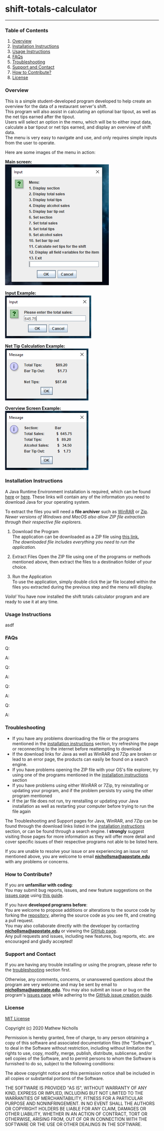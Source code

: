 # shift-totals-calculator

-----------------------------------------------------------------------------

### Table of Contents
1. [Overview](#overview)
2. [Installation Instructions](#installation-instructions)
3. [Usage Instructions](#usage-instructions)
4. [FAQs](#faqs)
5. [Troubleshooting](#troubleshooting)
6. [Support and Contact](#support-and-contact)
7. [How to Contribute?](#how-to-contribute)
8. [License](#license)

### Overview
This is a simple student-developed program developed to help create an overview for the data of a restaurant server's shift.  
This program will also assist in calculating an optional bar tipout, as well as the net tips earned after the tipout.  
Users will select an option in the menu, which will be to either input data, calculate a bar tipout or net tips earned, and display an overview of shift data.  
The menu is very easy to navigate and use, and only requires simple inputs from the user to operate.  

Here are some images of the menu in action:  
 
**Main screen:**  
![Main screen of the menu](images/menu.PNG)
 
**Input Example:**  
![Inputting total sales](images/inputEx.PNG)
 
**Net Tip Calculation Example:**  
![Example of calculating net tips](images/netTipsEx.PNG)
 
**Overview Screen Example:**  
![Example of overview screen](images/overviewEx.PNG)
 
### Installation Instructions
A Java Runtime Environment installation is required, which can be found [here](https://www.java.com/en/download) or [here](https://www.oracle.com/java/technologies/javase-downloads.html). These links will contain any of the information you need to download Java for your operating system.

To extract the files you will need a **file archiver** such as [WinRAR](https://www.rarlab.com/download.htm) or [Zip](https://www.7-zip.org/download.html).  
*Newer versions of Windows and MacOS also allow ZIP file extraction through their respective file explorers.*

 1. Download the Program  
  The application can be downloaded as a ZIP file using [this link.](https://github.com/nichollsma/shift-totals-calculator/archive/master.zip)  
  *The downloaded file includes everything you need to run the application.*
 
 2. Extract Files 
  Open the ZIP file using one of the programs or methods mentioned above, then extract the files to a destination folder of your choice.
  
 3. Run the Application  
  To use the application, simply double click the jar file located within the files you extracted during the previous step and the menu will display.
  
*Voila!* You have now installed the shift totals calculator program and are ready to use it at any time.
 
### Usage Instructions

asdf

### FAQs

Q: 

A:

Q:

A:

Q:

A:

Q:

A:
 
### Troubleshooting
 * If you have any problems downloading the file or the programs mentioned in the [installation instructions](#installation-instructions) section, try refreshing the page or reconnecting to the internet before reattempting to download
 * If the download links for Java as well as WinRAR and 7Zip are broken or lead to an error page, the products can easily be found on a search engine.
 * If you have problems opening the ZIP file with your OS's file explorer, try using one of the programs mentioned in the [installation instructions](#installation-instructions) section
 * If you have problems using either WinRAR or 7Zip, try reinstalling or updating your program, and if the problem persists try using the other program mentioned
 * If the jar file does not run, try renstalling or updating your Java installation as well as restarting your computer before trying to run the file again
 
The Troubleshooting and Support pages for Java, WinRAR, and 7Zip can be found through the download links listed in the [installation instructions](#installation-instructions) section, or can be found through a search engine. I **strongly** suggest visiting those pages for more information as they will offer more detail and cover specific issues of their respective programs not able to be listed here.
 
If you are unable to resolve your issue or are experiencing an issue not mentioned above, you are welcome to email **nichollsma@appstate.edu** with any problems or concerns.

### How to Contribute?
If you are **unfamiliar with coding**:  
You may submit bug reports, issues, and new feature suggestions on the [issues page](https://github.com/nichollsma/shift-totals-calculator/issues) using [this guide](https://docs.github.com/en/github/managing-your-work-on-github/creating-an-issue).
  
If you have **developed programs before**:  
You are welcome to propose additions or alterations to the source code by forking the [repository](https://github.com/nichollsma/shift-totals-calculator), altering the source code as you see fit, and creating a pull request.  
You may also collaborate directly with the developer by contacting **nichollsma@appstate.edu** or viewing the [GitHub page](https://github.com/nichollsma/shift-totals-calculator).  
Any pull requests and issues, including new features, bug reports, etc. are encouraged and gladly accepted!  

### Support and Contact

If you are having any trouble installing or using the program, please refer to the [troubleshooting](#troubleshooting) section first. 

Otherwise, any comments, concerns, or unanswered questions about the program are very welcome and may be sent by email to **nichollsma@appstate.edu**.  You may also submit an issue or bug on the program's [issues page](https://github.com/nichollsma/shift-totals-calculator/issues) while adhering to the [GitHub issue creation guide](https://docs.github.com/en/github/managing-your-work-on-github/creating-an-issue).

### License
 
[MIT License](https://github.com/nichollsma/shift-totals-calculator/blob/master/LICENSE)

Copyright (c) 2020 Mathew Nicholls

Permission is hereby granted, free of charge, to any person obtaining a copy
of this software and associated documentation files (the "Software"), to deal
in the Software without restriction, including without limitation the rights
to use, copy, modify, merge, publish, distribute, sublicense, and/or sell
copies of the Software, and to permit persons to whom the Software is
furnished to do so, subject to the following conditions:

The above copyright notice and this permission notice shall be included in all
copies or substantial portions of the Software.

THE SOFTWARE IS PROVIDED "AS IS", WITHOUT WARRANTY OF ANY KIND, EXPRESS OR
IMPLIED, INCLUDING BUT NOT LIMITED TO THE WARRANTIES OF MERCHANTABILITY,
FITNESS FOR A PARTICULAR PURPOSE AND NONINFRINGEMENT. IN NO EVENT SHALL THE
AUTHORS OR COPYRIGHT HOLDERS BE LIABLE FOR ANY CLAIM, DAMAGES OR OTHER
LIABILITY, WHETHER IN AN ACTION OF CONTRACT, TORT OR OTHERWISE, ARISING FROM,
OUT OF OR IN CONNECTION WITH THE SOFTWARE OR THE USE OR OTHER DEALINGS IN THE
SOFTWARE.
